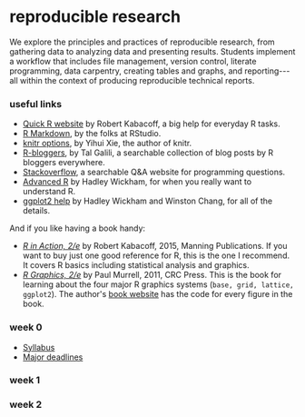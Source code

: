 # reproducible research

We explore the principles and practices of reproducible research, from gathering data to analyzing data and presenting results. Students implement a  workflow that includes file management, version control, literate programming, data carpentry, creating tables and graphs, and reporting---all within the context of producing reproducible technical reports.

### useful links 

- [Quick R website](http://www.statmethods.net/) by Robert Kabacoff, a big help for everyday R tasks. 
- [R Markdown](http://rmarkdown.rstudio.com/), by the folks at RStudio. 
- [knitr options](http://yihui.name/knitr/options/), by Yihui Xie, the author of knitr. 
- [R-bloggers](https://www.r-bloggers.com/), by Tal Galili, a searchable collection of blog posts by R bloggers everywhere. 
- [Stackoverflow](http://stackoverflow.com/questions/tagged/r), a searchable Q&A website for programming questions. 
- [Advanced R](http://adv-r.had.co.nz/) by Hadley Wickham, for when you really want to understand R. 
- [ggplot2 help](http://docs.ggplot2.org/current/index.html) by Hadley Wickham and Winston Chang, for all of the details. 

And if you like having a book handy:   

- [*R in Action, 2/e*](https://www.manning.com/books/r-in-action-second-edition) by Robert Kabacoff, 2015, Manning Publications. If you want to buy just one good reference for R, this is the one I recommend. It covers R basics including statistical analysis and graphics. 
- [*R Graphics, 2/e*](https://www.crcpress.com/R-Graphics-Second-Edition/Murrell/p/book/9781439831762) by Paul Murrell, 2011, CRC Press. This is the book for learning about the four major R graphics systems (`base, grid, lattice, ggplot2`).  The author's [book website](https://www.stat.auckland.ac.nz/~paul/RG2e/) has the code for every figure in the book. 




### week 0 

- [Syllabus](pages/cm001_syllabus.html) 
- [Major deadlines](pages/cm002_deadlines.html)


### week 1


### week 2 



